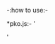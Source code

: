 -:how to use:-

*pko.js:- 
'<script>
const pkosu = "YOUR_APPS_SCRIPT_WEB_APP_URL";
const pkotitle = "Protected Page"; // optional
const pkoinput = "Enter secret key"; // optional
const pkobutton = "Unlock"; // optional
const pkoerror = "Wrong key"; // optional
</script>

<script src="https://armasoftlogics.github.io/js/pko.js"></script>'
